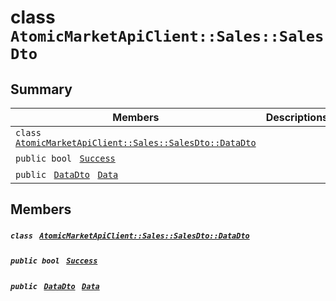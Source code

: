 # class `AtomicMarketApiClient::Sales::SalesDto` 

## Summary

 Members                                | Descriptions                                
----------------------------------------|---------------------------------------------
`class ` [`AtomicMarketApiClient::Sales::SalesDto::DataDto`](.github/workflows/documentation/md/AtomicMarketApiClient--Sales--SalesDto--DataDto.md#class_atomic_market_api_client_1_1_sales_1_1_sales_dto_1_1_data_dto)        | 
`public bool ` [`Success`](#class_atomic_market_api_client_1_1_sales_1_1_sales_dto_1a506fb037fbb6bfe8f254c021a2c3cfac) | 
`public ` [`DataDto`](.github/workflows/documentation/md/AtomicMarketApiClient--Sales--SalesDto--DataDto.md#class_atomic_market_api_client_1_1_sales_1_1_sales_dto_1_1_data_dto)` ` [`Data`](#class_atomic_market_api_client_1_1_sales_1_1_sales_dto_1a6ed89521b3da4f30d2ab82c36d0afd13) | 

## Members

##### `class ` [`AtomicMarketApiClient::Sales::SalesDto::DataDto`](.github/workflows/documentation/md/AtomicMarketApiClient--Sales--SalesDto--DataDto.md#class_atomic_market_api_client_1_1_sales_1_1_sales_dto_1_1_data_dto) 

##### `public bool ` [`Success`](#class_atomic_market_api_client_1_1_sales_1_1_sales_dto_1a506fb037fbb6bfe8f254c021a2c3cfac) 

##### `public ` [`DataDto`](.github/workflows/documentation/md/AtomicMarketApiClient--Sales--SalesDto--DataDto.md#class_atomic_market_api_client_1_1_sales_1_1_sales_dto_1_1_data_dto)` ` [`Data`](#class_atomic_market_api_client_1_1_sales_1_1_sales_dto_1a6ed89521b3da4f30d2ab82c36d0afd13) 

